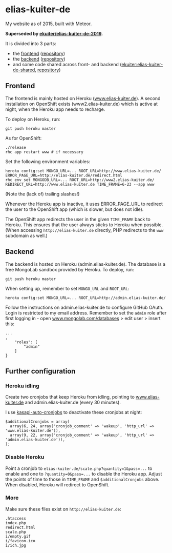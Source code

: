 # elias-kuiter-de

My website as of 2015, built with Meteor.

**Superseded by [ekuiter/elias-kuiter-de-2019](https://github.com/ekuiter/elias-kuiter-de-2019).**

It is divided into 3 parts:
- the [frontend](http://www.elias-kuiter.de) ([repository](https://github.com/ekuiter/elias-kuiter-de-frontend))
- the [backend](http://admin.elias-kuiter.de) ([repository](https://github.com/ekuiter/elias-kuiter-de-backend))
- and some code shared across front- and backend
  ([ekuiter:elias-kuiter-de-shared](https://atmospherejs.com/ekuiter/elias-kuiter-de-shared), [repository](https://github.com/ekuiter/elias-kuiter-de-shared))

## Frontend

The frontend is mainly hosted on Heroku (www.elias-kuiter.de). A second installation on OpenShift exists
(www2.elias-kuiter.de) which is active at night, when the Heroku app needs to recharge.

To deploy on Heroku, run:

    git push heroku master
   
As for OpenShift:

    ./release
    rhc app restart www # if necessary

Set the following environment variables:

    heroku config:set MONGO_URL=... ROOT_URL=http://www.elias-kuiter.de/ ERROR_PAGE_URL=http://elias-kuiter.de/redirect.html
    rhc env set MONGODB_URL=... ROOT_URL=http://www2.elias-kuiter.de/ REDIRECT_URL=http://www.elias-kuiter.de TIME_FRAME=6-23 --app www
    
(Note the (lack of) trailing slashes!)

Whenever the Heroku app is inactive, it uses ERROR_PAGE_URL to redirect the user to the OpenShift app (which is slower,
but does not idle).

The OpenShift app redirects the user in the given `TIME_FRAME` back to Heroku. This ensures that the user always sticks to
Heroku when possible. (When accessing `http://elias-kuiter.de` directly, PHP redirects to the `www` subdomain as well.)

## Backend

The backend is hosted on Heroku (admin.elias-kuiter.de). The database is a free MongoLab sandbox provided
by Heroku. To deploy, run:

    git push heroku master
    
When setting up, remember to set `MONGO_URL` and `ROOT_URL`:

    heroku config:set MONGO_URL=... ROOT_URL=http://admin.elias-kuiter.de/

Follow the instructions on admin.elias-kuiter.de to configure GitHub OAuth. Login is restricted to my
email address. Remember to set the `admin` role after first logging in - open www.mongolab.com/databases >
edit user > insert this:
 
    ...
    ,
        "roles": [
            "admin"
        ]
    }
    
## Further configuration

### Heroku idling

Create two cronjobs that keep Heroku from idling, pointing to www.elias-kuiter.de and admin.elias-kuiter.de
(every 30 minutes).

I use [kasapi-auto-cronjobs](https://github.com/ekuiter/kasapi-auto-cronjobs) to deactivate these cronjobs at night:

    $additionalCronjobs = array(
      array(6, 24, array('cronjob_comment' => 'wakeup', 'http_url' => 'www.elias-kuiter.de')),
      array(9, 22, array('cronjob_comment' => 'wakeup', 'http_url' => 'admin.elias-kuiter.de')),
    );
    
### Disable Heroku

Point a cronjob to `elias-kuiter.de/scale.php?quantity=1&pass=...` to enable and one to `?quantity=0&pass=...`
to disable the Heroku app. Adjust the points of time to those in `TIME_FRAME` and `$additionalCronjobs` above.
When disabled, Heroku will redirect to OpenShift.

### More

Make sure these files exist on `http://elias-kuiter.de`:

    .htaccess
    index.php
    redirect.html
    scale.php
    i/empty.gif
    i/favicon.ico
    i/ich.jpg
